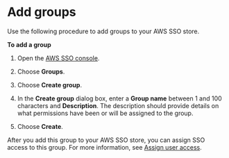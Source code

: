 # Add groups<a name="addgroups"></a>

Use the following procedure to add groups to your AWS SSO store\.

**To add a group**

1. Open the [AWS SSO console](https://console.aws.amazon.com/singlesignon)\.

1. Choose **Groups**\.

1. Choose **Create group**\.

1. In the **Create group** dialog box, enter a **Group name** between 1 and 100 characters and **Description**\. The description should provide details on what permissions have been or will be assigned to the group\.

1. Choose **Create**\.

After you add this group to your AWS SSO store, you can assign SSO access to this group\. For more information, see [Assign user access](useraccess.md#assignusers)\.